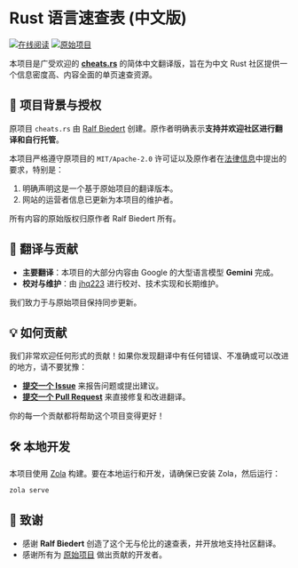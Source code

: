 # Rust 语言速查表 (中文版)

[![在线阅读](gfx/button_read-online2.png)]()
[![原始项目](gfx/button_original-project2.png)](https://cheats.rs) 

本项目是广受欢迎的 [**cheats.rs**](https://cheats.rs) 的简体中文翻译版，旨在为中文 Rust 社区提供一个信息密度高、内容全面的单页速查资源。

## 📍 项目背景与授权

原项目 `cheats.rs` 由 [Ralf Biedert](https://github.com/ralfbiedert) 创建。原作者明确表示**支持并欢迎社区进行翻译和自行托管**。

本项目严格遵守原项目的 `MIT/Apache-2.0` 许可证以及原作者在[法律信息](https://cheats.rs/legal/)中提出的要求，特别是：
1.  明确声明这是一个基于原始项目的翻译版本。
2.  网站的运营者信息已更新为本项目的维护者。

所有内容的原始版权归原作者 Ralf Biedert 所有。

## 👥 翻译与贡献

*   **主要翻译**：本项目的大部分内容由 Google 的大型语言模型 **Gemini** 完成。
*   **校对与维护**：由 [jhq223](https://github.com/jhq223) 进行校对、技术实现和长期维护。

我们致力于与原始项目保持同步更新。

## 💡 如何贡献

我们非常欢迎任何形式的贡献！如果你发现翻译中有任何错误、不准确或可以改进的地方，请不要犹豫：

*   **[提交一个 Issue](https://github.com/jhq223/cheats.rs-zh/issues)** 来报告问题或提出建议。
*   **[提交一个 Pull Request](https://github.com/jhq223/cheats.rs-zh/pulls)** 来直接修复和改进翻译。

你的每一个贡献都将帮助这个项目变得更好！

## 🛠️ 本地开发

本项目使用 [Zola](https://www.getzola.org/) 构建。要在本地运行和开发，请确保已安装 Zola，然后运行：

```bash
zola serve
```

## 🙏 致谢

*   感谢 **Ralf Biedert** 创造了这个无与伦比的速查表，并开放地支持社区翻译。
*   感谢所有为 [原始项目](https://github.com/ralfbiedert/cheats.rs/graphs/contributors) 做出贡献的开发者。